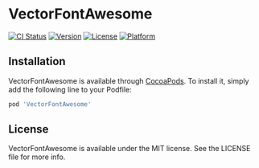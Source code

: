 # VectorFontAwesome

[![CI Status](https://img.shields.io/travis/Kjens93/VectorFontAwesome.svg?style=flat)](https://travis-ci.org/Kjens93/VectorFontAwesome)
[![Version](https://img.shields.io/cocoapods/v/VectorFontAwesome.svg?style=flat)](https://cocoapods.org/pods/VectorFontAwesome)
[![License](https://img.shields.io/cocoapods/l/VectorFontAwesome.svg?style=flat)](https://cocoapods.org/pods/VectorFontAwesome)
[![Platform](https://img.shields.io/cocoapods/p/VectorFontAwesome.svg?style=flat)](https://cocoapods.org/pods/VectorFontAwesome)

## Installation

VectorFontAwesome is available through [CocoaPods](https://cocoapods.org). To install
it, simply add the following line to your Podfile:

```ruby
pod 'VectorFontAwesome'
```

## License

VectorFontAwesome is available under the MIT license. See the LICENSE file for more info.
